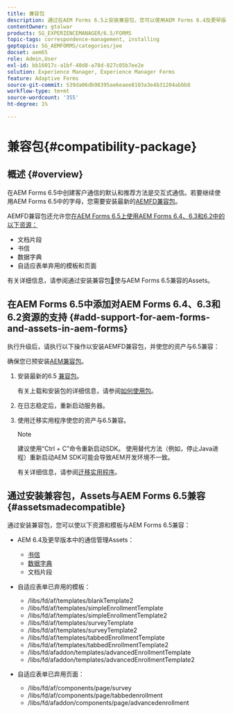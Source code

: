 ```yaml
---
title: 兼容包
description: 通过在AEM Forms 6.5上安装兼容包，您可以使用AEM Forms 6.4及更早版本中的通信管理资源以及已弃用的自适应表单模板和页面
contentOwner: gtalwar
products: SG_EXPERIENCEMANAGER/6.5/FORMS
topic-tags: correspondence-management, installing
geptopics: SG_AEMFORMS/categories/jee
docset: aem65
role: Admin,User
exl-id: bb16017c-a1bf-40d8-a78d-827c05b7ee2e
solution: Experience Manager, Experience Manager Forms
feature: Adaptive Forms
source-git-commit: 539da06db98395ae6eaee8103a3e4b31204abbb8
workflow-type: tm+mt
source-wordcount: '355'
ht-degree: 1%

---
```


# 兼容包{#compatibility-package}

## 概述 {#overview}

在AEM Forms 6.5中创建客户通信的默认和推荐方法是交互式通信。若要继续使用AEM Forms 6.5中的字母，您需要安装最新的[AEMFD兼容包](https://helpx.adobe.com/cn/aem-forms/kb/aem-forms-releases.html)。

AEMFD兼容包还允许您[在AEM Forms 6.5上使用AEM Forms 6.4、6.3和6.2中的以下资源：](../../forms/using/compatibility-package.md#add-support-for-aem-forms-and-assets-in-aem-forms)

* 文档片段
* 书信
* 数据字典
* 自适应表单弃用的模板和页面

有关详细信息，请参阅通过安装兼容包[&#128279;](../../forms/using/compatibility-package.md#assetsmadecompatible)使与AEM Forms 6.5兼容的Assets。

## 在AEM Forms 6.5中添加对AEM Forms 6.4、6.3和6.2资源的支持 {#add-support-for-aem-forms-and-assets-in-aem-forms}

执行升级后，请执行以下操作以安装AEMFD兼容包，并使您的资产与6.5兼容：

确保您已预安装[AEM兼容包](https://helpx.adobe.com/cn/aem-forms/kb/aem-forms-releases.html)。

1. 安装最新的6.5 [兼容包](https://helpx.adobe.com/cn/aem-forms/kb/aem-forms-releases.html)。

   有关上载和安装包的详细信息，请参阅[如何使用包](/help/sites-administering/package-manager.md)。

1. 在日志稳定后，重新启动服务器。
1. 使用迁移实用程序使您的资产与6.5兼容。

   >[!NOTE]
   >
   > 建议使用“Ctrl + C”命令重新启动SDK。 使用替代方法（例如，停止Java进程）重新启动AEM SDK可能会导致AEM开发环境不一致。

   有关详细信息，请参阅[迁移实用程序](../../forms/using/migration-utility.md)。

## 通过安装兼容包，Assets与AEM Forms 6.5兼容 {#assetsmadecompatible}

通过安装兼容包，您可以使以下资源和模板与AEM Forms 6.5兼容：

* AEM 6.4及更早版本中的通信管理Assets：

   * [书信](../../forms/using/create-letter.md)
   * [数据字典](/help/forms/using/data-dictionary.md)
   * 文档片段

* 自适应表单已弃用的模板：

   * /libs/fd/af/templates/blankTemplate2
   * /libs/fd/af/templates/simpleEnrollmentTemplate
   * /libs/fd/af/templates/simpleEnrollmentTemplate2
   * /libs/fd/af/templates/surveyTemplate
   * /libs/fd/af/templates/surveyTemplate2
   * /libs/fd/af/templates/tabbedEnrollmentTemplate
   * /libs/fd/af/templates/tabbedEnrollmentTemplate2
   * /libs/fd/afaddon/templates/advancedEnrollmentTemplate
   * /libs/fd/afaddon/templates/advancedEnrollmentTemplate2

* 自适应表单已弃用页面：

   * /libs/fd/af/components/page/survey
   * /libs/fd/af/components/page/tabbedenrollment
   * /libs/fd/afaddon/components/page/advancedenrollment
